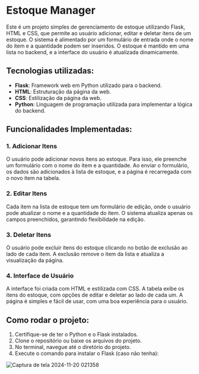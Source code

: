 # Estoque Manager

Este é um projeto simples de gerenciamento de estoque utilizando Flask, HTML e CSS, que permite ao usuário adicionar, editar e deletar itens de um estoque. O sistema é alimentado por um formulário de entrada onde o nome do item e a quantidade podem ser inseridos. O estoque é mantido em uma lista no backend, e a interface do usuário é atualizada dinamicamente.

## Tecnologias utilizadas:

- **Flask**: Framework web em Python utilizado para o backend.
- **HTML**: Estruturação da página da web.
- **CSS**: Estilização da página da web.
- **Python**: Linguagem de programação utilizada para implementar a lógica do backend.

## Funcionalidades Implementadas:

### 1. **Adicionar Itens**
   O usuário pode adicionar novos itens ao estoque. Para isso, ele preenche um formulário com o nome do item e a quantidade. Ao enviar o formulário, os dados são adicionados à lista de estoque, e a página é recarregada com o novo item na tabela.

### 2. **Editar Itens**
   Cada item na lista de estoque tem um formulário de edição, onde o usuário pode atualizar o nome e a quantidade do item. O sistema atualiza apenas os campos preenchidos, garantindo flexibilidade na edição.

### 3. **Deletar Itens**
   O usuário pode excluir itens do estoque clicando no botão de exclusão ao lado de cada item. A exclusão remove o item da lista e atualiza a visualização da página.

### 4. **Interface de Usuário**
   A interface foi criada com HTML e estilizada com CSS. A tabela exibe os itens do estoque, com opções de editar e deletar ao lado de cada um. A página é simples e fácil de usar, com uma boa experiência para o usuário.

## Como rodar o projeto:

1. Certifique-se de ter o Python e o Flask instalados.
2. Clone o repositório ou baixe os arquivos do projeto.
3. No terminal, navegue até o diretório do projeto.
4. Execute o comando para instalar o Flask (caso não tenha):


![Captura de tela 2024-11-20 021358](https://github.com/user-attachments/assets/03651986-7568-4e7a-9ecc-26fe67cbb8bb)
